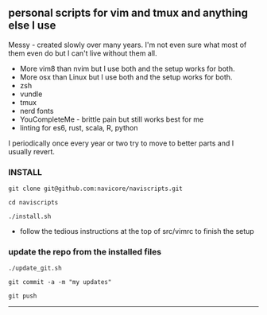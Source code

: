 personal scripts for vim and tmux and anything else I use
------------

Messy - created slowly over many years.  I'm not even sure what most of them
even do but I can't live without them all.

* More vim8 than nvim but I use both and the setup works for both.
* More osx than Linux but I use both and the setup works for both.
* zsh
* vundle
* tmux
* nerd fonts
* YouCompleteMe - brittle pain but still works best for me
* linting for es6, rust, scala, R, python

I periodically once every year or two try to move to better parts and I usually
revert.

### INSTALL

`git clone git@github.com:navicore/naviscripts.git`

`cd naviscripts`

`./install.sh`

* follow the tedious instructions at the top of src/vimrc to finish the setup

### update the repo from the installed files

`./update_git.sh`

`git commit -a -m "my updates"`

`git push`

--------
